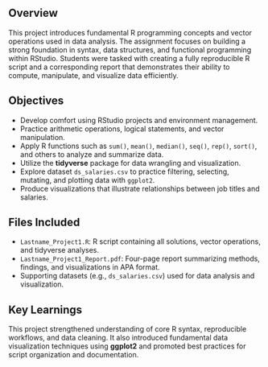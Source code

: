 ## Overview
This project introduces fundamental R programming concepts and vector operations used in data analysis. The assignment focuses on building a strong foundation in syntax, data structures, and functional programming within RStudio. Students were tasked with creating a fully reproducible R script and a corresponding report that demonstrates their ability to compute, manipulate, and visualize data efficiently.

## Objectives
- Develop comfort using RStudio projects and environment management.
- Practice arithmetic operations, logical statements, and vector manipulation.
- Apply R functions such as `sum()`, `mean()`, `median()`, `seq()`, `rep()`, `sort()`, and others to analyze and summarize data.
- Utilize the **tidyverse** package for data wrangling and visualization.
- Explore dataset `ds_salaries.csv` to practice filtering, selecting, mutating, and plotting data with `ggplot2`.
- Produce visualizations that illustrate relationships between job titles and salaries.

## Files Included
- `Lastname_Project1.R`: R script containing all solutions, vector operations, and tidyverse analyses.  
- `Lastname_Project1_Report.pdf`: Four-page report summarizing methods, findings, and visualizations in APA format.  
- Supporting datasets (e.g., `ds_salaries.csv`) used for data analysis and visualization.

## Key Learnings
This project strengthened understanding of core R syntax, reproducible workflows, and data cleaning. It also introduced fundamental data visualization techniques using **ggplot2** and promoted best practices for script organization and documentation.
